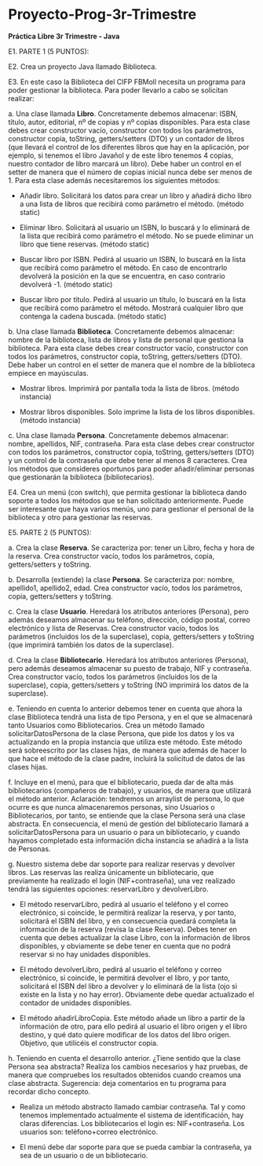 # Proyecto-Prog-3r-Trimestre

**Práctica Libre 3r Trimestre - Java**

E1.	PARTE 1 (5 PUNTOS):

E2.	Crea un proyecto Java llamado Biblioteca.

E3.	En este caso la Biblioteca del CIFP FBMoll necesita un programa para poder gestionar la biblioteca. Para poder llevarlo a cabo se solicitan realizar:

a.	Una clase llamada **Libro**. Concretamente debemos almacenar: ISBN, título, autor, editorial, nº de copias y nº copias disponibles. Para esta clase debes crear constructor vacío, constructor con todos los parámetros, constructor copia, toString, getters/setters (DTO) y un contador de libros (que llevará el control de los diferentes libros que hay en la aplicación, por ejemplo, si tenemos el libro Javañol y de este libro tenemos 4 copias, nuestro contador de libro marcará un libro). Debe haber un control en el setter de manera que el número de copias inicial nunca debe ser menos de 1. Para esta clase además necesitaremos los siguientes métodos:

-	Añadir libro. Solicitará los datos para crear un libro y añadirá dicho libro a una lista de libros que recibirá como parámetro el método. (método static)

-	Eliminar libro. Solicitará al usuario un ISBN, lo buscará y lo eliminará de la lista que recibirá como parámetro el método. No se puede eliminar un libro que tiene reservas. (método static)

-	Buscar libro por ISBN. Pedirá al usuario un ISBN, lo buscará en la lista que recibirá como parámetro el método. En caso de encontrarlo devolverá la posición en la que se encuentra, en caso contrario devolverá -1. (método static)

-	Buscar libro por título. Pedirá al usuario un título, lo buscará en la lista que recibirá como parámetro el método. Mostrará cualquier libro que contenga la cadena buscada. (método static)

b.	Una clase llamada **Biblioteca**. Concretamente debemos almacenar: nombre de la biblioteca, lista de libros y lista de personal que gestiona la biblioteca. Para esta clase debes crear constructor vacío, constructor con todos los parámetros, constructor copia, toString, getters/setters (DTO). Debe haber un control en el setter de manera que el nombre de la biblioteca empiece en mayúsculas.

-	Mostrar libros. Imprimirá por pantalla toda la lista de libros. (método instancia)

-	Mostrar libros disponibles. Solo imprime la lista de los libros disponibles. (método instancia)

c.	Una clase llamada **Persona**. Concretamente debemos almacenar: nombre, apellidos, NIF, contraseña. Para esta clase debes crear constructor con todos los parámetros, constructor copia, toString, getters/setters (DTO) y un control de la contraseña que debe tener al menos 8 caracteres. Crea los métodos que consideres oportunos para poder añadir/eliminar personas que gestionarán la biblioteca (bibliotecarios).

E4.	Crea un menú (con switch), que permita gestionar la biblioteca dando soporte a todos los métodos que se han solicitado anteriormente. Puede ser interesante que haya varios menús, uno para gestionar el personal de la biblioteca y otro para gestionar las reservas.

E5.	PARTE 2 (5 PUNTOS):

a.	Crea la clase **Reserva**. Se caracteriza por: tener un Libro, fecha y hora de la reserva. Crea constructor vacío, todos los parámetros, copia, getters/setters y toString.

b.	Desarrolla (extiende) la clase **Persona**. Se caracteriza por: nombre, apellido1, apellido2, edad. Crea constructor vacío, todos los parámetros, copia, getters/setters y toString.

c.	Crea la clase **Usuario**. Heredará los atributos anteriores (Persona), pero además deseamos almacenar su teléfono, dirección, código postal, correo electrónico y lista de Reservas. Crea constructor vacío, todos los parámetros (incluidos los de la superclase), copia, getters/setters y toString (que imprimirá también los datos de la superclase). 

d.	Crea la clase **Bibliotecario**. Heredará los atributos anteriores (Persona), pero además deseamos almacenar su puesto de trabajo, NIF y contraseña. Crea constructor vacío, todos los parámetros (incluidos los de la superclase), copia, getters/setters y toString (NO imprimirá los datos de la superclase).

e.	Teniendo en cuenta lo anterior debemos tener en cuenta que ahora la clase Biblioteca tendrá una lista de tipo Persona, y en el que se almacenará tanto Usuarios como Bibliotecarios. Crea un método llamado solicitarDatosPersona de la clase Persona, que pide los datos y los va actualizando en la propia instancia que utiliza este método. Este método será sobreescrito por las clases hijas, de manera que además de hacer lo que hace el método de la clase padre, incluirá la solicitud de datos de las clases hijas. 

f.	Incluye en el menú, para que el bibliotecario, pueda dar de alta más bibliotecarios (compañeros de trabajo), y usuarios, de manera que utilizará el método anterior. Aclaración: tendremos un arraylist de persona, lo que ocurre es que nunca almacenaremos personas, sino Usuarios o Bibliotecarios, por tanto, se entiende que la clase Persona será una clase abstracta. En consecuencia, el menú de gestión del bibliotecario llamará a solicitarDatosPersona para un usuario o para un bibliotecario, y cuando hayamos completado esta información dicha instancia se añadirá a la lista de Personas.

g.	Nuestro sistema debe dar soporte para realizar reservas y devolver libros. Las reservas las realiza únicamente un bibliotecario, que previamente ha realizado el login (NIF+contraseña), una vez realizado tendrá las siguientes opciones: reservarLibro y devolverLibro.

-	El método reservarLibro, pedirá al usuario el teléfono y el correo electrónico, si coincide, le permitirá realizar la reserva, y por tanto, solicitará el ISBN del libro, y en consecuencia quedará completa la información de la reserva (revisa la clase Reserva). Debes tener en cuenta que debes actualizar la clase Libro, con la información de libros disponibles, y obviamente se debe tener en cuenta que no podrá reservar si no hay unidades disponibles.

-	El método devolverLibro, pedirá al usuario el teléfono y correo electrónico, si coincide, le permitirá devolver el libro, y por tanto, solicitará el ISBN del libro a devolver y lo eliminará de la lista (ojo si existe en la lista y no hay error). Obviamente debe quedar actualizado el contador de unidades disponibles.

-	El método añadirLibroCopia. Este método añade un libro a partir de la información de otro, para ello pedirá al usuario el libro origen y el libro destino, y qué dato quiere modificar de los datos del libro origen. Objetivo, que utilicéis el constructor copia.

h.	Teniendo en cuenta el desarrollo anterior. ¿Tiene sentido que la clase Persona sea abstracta? Realiza los cambios necesarios y haz pruebas, de manera que compruebes los resultados obtenidos cuando creamos una clase abstracta. Sugerencia: deja comentarios en tu programa para recordar dicho concepto.

-	Realiza un método abstracto llamado cambiar contraseña. Tal y como tenemos implementado actualmente el sistema de identificación, hay claras diferencias. Los bibliotecarios el login es: NIF+contraseña. Los usuarios son: teléfono+correo electrónico.

-	El menú debe dar soporte para que se pueda cambiar la contraseña, ya sea de un usuario o de un bibliotecario.
